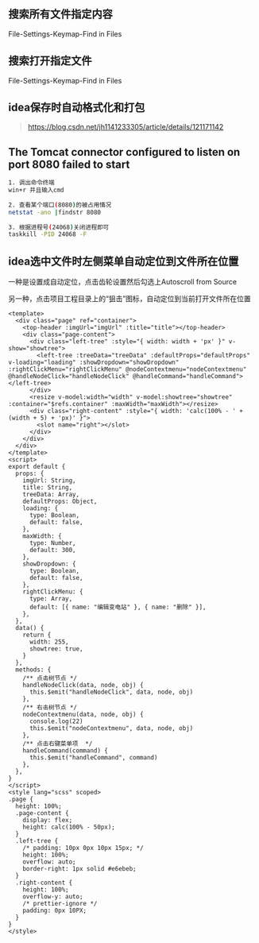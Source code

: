 ## 搜索所有文件指定内容

File-Settings-Keymap-Find in Files

## 搜索打开指定文件

File-Settings-Keymap-Find in Files

## idea保存时自动格式化和打包

> https://blog.csdn.net/jh1141233305/article/details/121171142

## The Tomcat connector configured to listen on port 8080 failed to start

```sh
1. 调出命令终端
win+r 并且输入cmd
 
2. 查看某个端口(8080)的被占用情况
netstat -ano |findstr 8080
 
3. 根据进程号(24068)关闭进程即可
taskkill -PID 24068 -F 
```

## idea选中文件时左侧菜单自动定位到文件所在位置

一种是设置成自动定位，点击齿轮设置然后勾选上Autoscroll from Source

另一种，点击项目工程目录上的“狙击”图标，自动定位到当前打开文件所在位置



```
<template>
  <div class="page" ref="container">
    <top-header :imgUrl="imgUrl" :title="title"></top-header>
    <div class="page-content">
      <div class="left-tree" :style="{ width: width + 'px' }" v-show="showtree">
        <left-tree :treeData="treeData" :defaultProps="defaultProps" v-loading="loading" :showDropdown="showDropdown" :rightClickMenu="rightClickMenu" @nodeContextmenu="nodeContextmenu" @handleNodeClick="handleNodeClick" @handleCommand="handleCommand"></left-tree>
      </div>
      <resize v-model:width="width" v-model:showtree="showtree" :container="$refs.container" :maxWidth="maxWidth"></resize>
      <div class="right-content" :style="{ width: 'calc(100% - ' + (width + 5) + 'px)' }">
        <slot name="right"></slot>
      </div>
    </div>
  </div>
</template>
<script>
export default {
  props: {
    imgUrl: String,
    title: String,
    treeData: Array,
    defaultProps: Object,
    loading: {
      type: Boolean,
      default: false,
    },
    maxWidth: {
      type: Number,
      default: 300,
    },
    showDropdown: {
      type: Boolean,
      default: false,
    },
    rightClickMenu: {
      type: Array,
      default: [{ name: "编辑变电站" }, { name: "删除" }],
    },
  },
  data() {
    return {
      width: 255,
      showtree: true,
    }
  },
  methods: {
    /** 点击树节点 */
    handleNodeClick(data, node, obj) {
      this.$emit("handleNodeClick", data, node, obj)
    },
    /** 右击树节点 */
    nodeContextmenu(data, node, obj) {
      console.log(22)
      this.$emit("nodeContextmenu", data, node, obj)
    },
    /** 点击右键菜单项  */
    handleCommand(command) {
      this.$emit("handleCommand", command)
    },
  },
}
</script>
<style lang="scss" scoped>
.page {
  height: 100%;
  .page-content {
    display: flex;
    height: calc(100% - 50px);
  }
  .left-tree {
    /* padding: 10px 0px 10px 15px; */
    height: 100%;
    overflow: auto;
    border-right: 1px solid #e6ebeb;
  }
  .right-content {
    height: 100%;
    overflow-y: auto;
    /* prettier-ignore */
    padding: 0px 10PX;
  }
}
</style>

```



```

```

